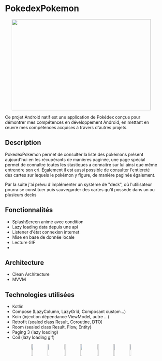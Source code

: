 # PokedexPokemon
<p align="center">
  <img width="460" height="300" src="https://github.com/user-attachments/assets/89b197f2-401c-4213-8aaf-fc83de784dbc">
</p>

Ce projet Android natif est une application de Pokédex conçue pour démontrer mes compétences en développement Android, en mettant en œuvre mes compétences acquises à travers d'autres projets.

## Description

PokedexPokemon permet de consulter la liste des pokémons présent aujourd'hui en les récupérants de manières paginée, une page spécial permet de connaître toutes les stastiques a connaitre sur lui ainsi que même entrendre son cri.
Également il est aussi possible de consulter l'entiereté des cartes sur lequels le pokémon y figure, de manière paginée également.

Par la suite j'ai prévu d'implémenter un système de "deck", où l'utilisateur pourra se constituer puis sauvegarder des cartes qu'il possède dans un ou plusieurs decks

## Fonctionnalités

* SplashScreen animé avec condition
* Lazy loading data depuis une api
* Listener d'état connexion internet
* Mise en base de donnée locale
* Lecture GIF
* 
## Architecture

*   Clean Architecture
*   MVVM
  
## Technologies utilisées

*   Kotlin
*   Compose (LazyColumn, LazyGrid, Composant custom...)
*   Koin (injection dépendance ViewModel, autre ...)
*   Retrofit (sealed class Result, Coroutine, DTO)
*   Room (sealed class Result, Flow, Entity) 
*   Paging 3 (lazy loading)
*   Coil (lazy loading gif)
  
<p align="center">
<img src="https://github.com/user-attachments/assets/904572cd-3793-48c6-be06-96e5e33855cc" width="10%" height="10%" />
<img src="https://github.com/user-attachments/assets/fe88a561-c53d-4f4e-9c0a-2e6bca195c7b" width="10%" height="10%" />
<img src="https://github.com/user-attachments/assets/67e4af9e-dea2-49aa-b80a-fb27c73cb277" width="10%" height="10%" />
<img src="https://github.com/user-attachments/assets/9aef9bfd-34a2-49dd-8cbf-ae03c93ce2cb" width="10%" height="10%" />
<img src="https://github.com/user-attachments/assets/e8fe75a0-55cf-4cca-8542-1f138ab7d0bb" width="10%" height="10%" /> 
<img src="https://github.com/user-attachments/assets/103ea153-3878-46c6-9914-2e5e69be619b" width="10%" height="10%" />
<img src="https://github.com/user-attachments/assets/ec1d48c7-8fdd-43fa-8510-9cf4170951e9" width="10%" height="10%" />
</p>
